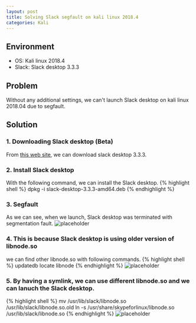 ```yaml
---
layout: post
title: Solving Slack segfault on kali linux 2018.4
categories: Kali
---
```


## Environment
* OS: Kali linux 2018.4
* Slack: Slack desktop 3.3.3

## Problem
Without any additional settings, we can't launch Slack desktop on kali linux 2018.04 due to segfault.

## Solution
### 1. Downloading Slack desktop (Beta)
From <a href="https://slack.com/downloads/linux">this web site</a>, we can download slack desktop 3.3.3.
### 2. Install Slack desktop
With the following command, we can install the Slack desktop. 
{% highlight shell %}
dpkg -i slack-desktop-3.3.3-amd64.deb
{% endhighlight %}
### 3. Segfault
As we can see, when we launch, Slack desktop was terminated with segmentation fault.
![placeholder](https://media.githubusercontent.com/media/1n4r1/1n4r1.github.io/master/public/images/2018-12-21/2018-12-22-11-38-21.png)
### 4. This is because Slack desktop is using older version of libnode.so
we can find other libnode.so with following commands. 
{% highlight shell %}
updatedb
locate libnode
{% endhighlight %}
![placeholder](https://media.githubusercontent.com/media/1n4r1/1n4r1.github.io/master/public/images/2018-12-21/2018-12-22-11-56-01.png)  
### 5. By having a symlink, we can use different libnode.so and we can lanuch the Slack desktop. 
{% highlight shell %}
mv /usr/lib/slack/libnode.so /usr/lib/slack/libnode.so.old
ln -s /usr/share/skypeforlinux/libnode.so /usr/lib/slack/libnode.so
{% endhighlight %}
![placeholder](https://media.githubusercontent.com/media/1n4r1/1n4r1.github.io/master/public/images/2018-12-21/2018-12-22-12-00-04.png)  


